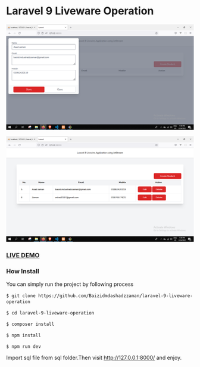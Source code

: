 # Laravel 9 Liveware Operation  

![Laravel Liveware](1.PNG?raw=true "Laravel liveware")

![Laravel Liveware](2.PNG?raw=true "Laravel liveware")

### <a href="https://baizidmdashadzzaman-next.vercel.app/">LIVE DEMO</a>

### How Install

You can simply run the project by following process
```shell
$ git clone https://github.com/Baizidmdashadzzaman/laravel-9-liveware-operation
```
```shell
$ cd laravel-9-liveware-operation
```
```shell
$ composer install
```
```shell
$ npm install
```
```shell
$ npm run dev
```
Import sql file from sql folder.Then visit http://127.0.0.1:8000/ and enjoy.




